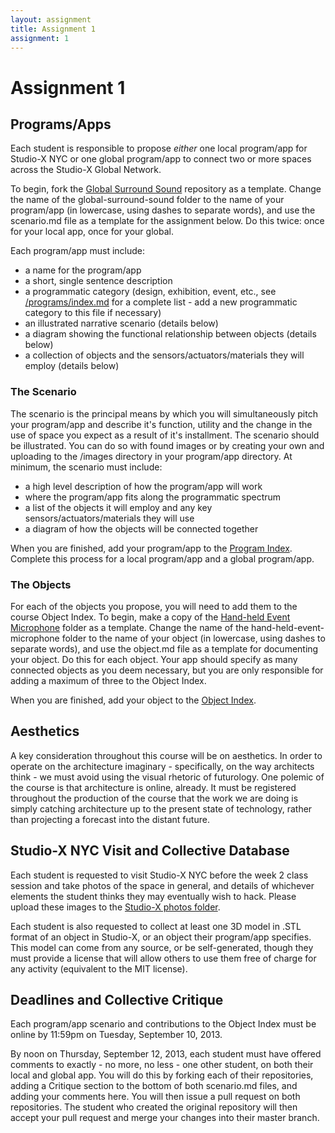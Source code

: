 ```yaml
---
layout: assignment
title: Assignment 1
assignment: 1
---
```

# Assignment 1

## Programs/Apps

Each student is responsible to propose _either_ one local program/app for Studio-X NYC or one global program/app to connect two or more spaces across the Studio-X Global Network.

To begin, fork the [Global Surround Sound](!!!) repository as a template. Change the name of the global-surround-sound folder to the name of your program/app (in lowercase, using dashes to separate words), and use the scenario.md file as a template for the assignment below. Do this twice: once for your local app, once for your global.

Each program/app must include:

*	a name for the program/app
*	a short, single sentence description
*	a programmatic category (design, exhibition, event, etc., see [/programs/index.md](/programs/index.md) for a complete list - add a new programmatic category to this file if necessary)
*	an illustrated narrative scenario (details below)
*	a diagram showing the functional relationship between objects (details below)
*	a collection of objects and the sensors/actuators/materials they will employ (details below)


### The Scenario

The scenario is the principal means by which you will simultaneously pitch your program/app and describe it's function, utility and the change in the use of space you expect as a result of it's installment. The scenario should be illustrated. You can do so with found images or by creating your own and uploading to the /images directory in your program/app directory. At minimum, the scenario must include:

*	a high level description of how the program/app will work
*	where the program/app fits along the programmatic spectrum
*	a list of the objects it will employ and any key sensors/actuators/materials they will use
*	a diagram of how the objects will be connected together

When you are finished, add your program/app to the [Program Index](/programs/index.md). Complete this process for a local program/app and a global program/app.


### The Objects

For each of the objects you propose, you will need to add them to the course Object Index. To begin, make a copy of the [Hand-held Event Microphone](/objects/hand-held-event-microphone) folder as a template. Change the name of the hand-held-event-microphone folder to the name of your object (in lowercase, using dashes to separate words), and use the object.md file as a template for documenting your object. Do this for each object. Your app should specify as many connected objects as you deem necessary, but you are only responsible for adding a maximum of three to the Object Index.

When you are finished, add your object to the [Object Index](/objects/index.md).


## Aesthetics

A key consideration throughout this course will be on aesthetics. In order to operate on the architecture imaginary - specifically, on the way architects think - we must avoid using the visual rhetoric of futurology. One polemic of the course is that architecture is online, already. It must be registered throughout the production of the course that the work we are doing is simply catching architecture up to the present state of technology, rather than projecting a forecast into the distant future.


## Studio-X NYC Visit and Collective Database

Each student is requested to visit Studio-X NYC before the week 2 class session and take photos of the space in general, and details of whichever elements the student thinks they may eventually wish to hack. Please upload these images to the [Studio-X photos folder](/locations/Studio-X%20NYC/photos).

Each student is also requested to collect at least one 3D model in .STL format of an object in Studio-X, or an object their program/app specifies. This model can come from any source, or be self-generated, though they must provide a license that will allow others to use them free of charge for any activity (equivalent to the MIT license).

## Deadlines and Collective Critique

Each program/app scenario and contributions to the Object Index must be online by 11:59pm on Tuesday, September 10, 2013.

By noon on Thursday, September 12, 2013, each student must have offered comments to exactly - no more, no less - one other student, on both their local and global app. You will do this by forking each of their repositories, adding a Critique section to the bottom of both scenario.md files, and adding your comments here. You will then issue a pull request on both repositories. The student who created the original repository will then accept your pull request and merge your changes into their master branch.

